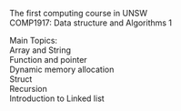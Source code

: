 The first computing course in UNSW                                                  
COMP1917: Data structure and Algorithms 1                           


Main Topics:                   
Array and String                       
Function and pointer                       
Dynamic memory allocation                     
Struct                        
Recursion                          
Introduction to Linked list                    

